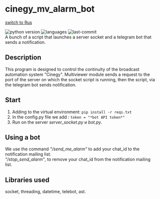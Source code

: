 # cinegy_mv_alarm_bot
[switch to Rus](README.RUS.md)

![python version](https://img.shields.io/badge/python-3.8.6-brightgreen)
![languages](https://img.shields.io/github/languages/top/geekk0/cinegy_mv_alarm_bot)
![last-commit](https://img.shields.io/github/last-commit/geekk0/cinegy_mv_alarm_bot)
<br>A bunch of a script that launches a server socket and a telegram bot that sends a notification. 

## Description

This program is designed to control the continuity of the broadcast automation system "Cinegy". Multiviewer module
sends a request to the port of the server on which the socket script is running, then the script, via the telegram bot sends
notification.  

## Start

1. Adding to the virtual environment: ```pip install -r reqs.txt```
2. In the config.py file we add : ```token = "*bot API token*"```
3. Run on the server *server_socket.py* и *bot.py*.

## Using a bot

We use the command *"/send_me_alarm"* to add your chat_id to the notification mailing list.
<br>
*"/stop_send_alarm"*, to remove your chat_id from the notification mailing list.

## Libraries used

socket, threading, datetime, telebot, ast.